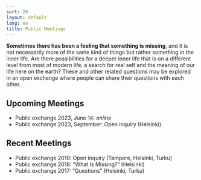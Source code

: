 ```yaml
---
sort: 20
layout: default
lang: en
title: Public Meetings
---
```


**Sometimes there has been a feeling that something is missing**, and it is not necessarily more of the 
same kind of things but rather something in the inner life. Are there possibilities for a deeper inner 
life that is on a different level from most of modern life, a search for real self and the meaning of our 
life here on the earth? These and other related questions may be explored in an open exchange where people 
can share their questions with each other.

## Upcoming Meetings

* Public exchange 2023, June 14: *online*
* Public exchange 2023, September: Open inquiry (Helsinki)

## Recent Meetings

* Public exchange 2019: Open inquiry (Tampere, Helsinki, Turku)
* Public exchange 2018: “What Is Missing?” (Helsinki) 
* Public exchange 2017: “Questions” (Helsinki, Turku) 
